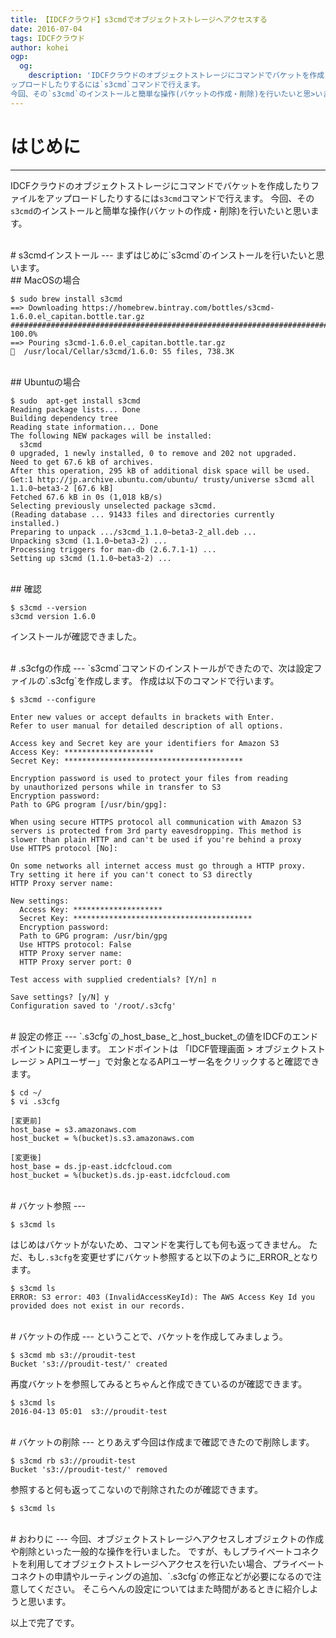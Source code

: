 ```yaml
---
title: 【IDCFクラウド】s3cmdでオブジェクトストレージへアクセスする
date: 2016-07-04
tags: IDCFクラウド
author: kohei
ogp:
  og:
    description: 'IDCFクラウドのオブジェクトストレージにコマンドでバケットを作成したりファイルをア
ップロードしたりするには`s3cmd`コマンドで行えます。
今回、その`s3cmd`のインストールと簡単な操作(バケットの作成・削除)を行いたいと思>います。'
---
```


# はじめに
---
IDCFクラウドのオブジェクトストレージにコマンドでバケットを作成したりファイルをアップロードしたりするには`s3cmd`コマンドで行えます。
今回、その`s3cmd`のインストールと簡単な操作(バケットの作成・削除)を行いたいと思います。

<br>
# s3cmdインストール
---
まずはじめに`s3cmd`のインストールを行いたいと思います。

<br>
## MacOSの場合

```bash:インストール(MacOS)
$ sudo brew install s3cmd
==> Downloading https://homebrew.bintray.com/bottles/s3cmd-1.6.0.el_capitan.bottle.tar.gz
######################################################################## 100.0%
==> Pouring s3cmd-1.6.0.el_capitan.bottle.tar.gz
🍺  /usr/local/Cellar/s3cmd/1.6.0: 55 files, 738.3K
```

<br>
## Ubuntuの場合

```bash:インストール(Ubuntu)
$ sudo  apt-get install s3cmd
Reading package lists... Done
Building dependency tree
Reading state information... Done
The following NEW packages will be installed:
  s3cmd
0 upgraded, 1 newly installed, 0 to remove and 202 not upgraded.
Need to get 67.6 kB of archives.
After this operation, 295 kB of additional disk space will be used.
Get:1 http://jp.archive.ubuntu.com/ubuntu/ trusty/universe s3cmd all 1.1.0~beta3-2 [67.6 kB]
Fetched 67.6 kB in 0s (1,018 kB/s)
Selecting previously unselected package s3cmd.
(Reading database ... 91433 files and directories currently installed.)
Preparing to unpack .../s3cmd_1.1.0~beta3-2_all.deb ...
Unpacking s3cmd (1.1.0~beta3-2) ...
Processing triggers for man-db (2.6.7.1-1) ...
Setting up s3cmd (1.1.0~beta3-2) ...
```

<br>
## 確認

```bash:確認
$ s3cmd --version
s3cmd version 1.6.0
```

インストールが確認できました。


<br>
# .s3cfgの作成
---
`s3cmd`コマンドのインストールができたので、次は設定ファイルの`.s3cfg`を作成します。
作成は以下のコマンドで行います。

```bash:コンフィグ設定
$ s3cmd --configure

Enter new values or accept defaults in brackets with Enter.
Refer to user manual for detailed description of all options.

Access key and Secret key are your identifiers for Amazon S3
Access Key: ********************
Secret Key: ****************************************

Encryption password is used to protect your files from reading
by unauthorized persons while in transfer to S3
Encryption password:
Path to GPG program [/usr/bin/gpg]:

When using secure HTTPS protocol all communication with Amazon S3
servers is protected from 3rd party eavesdropping. This method is
slower than plain HTTP and can't be used if you're behind a proxy
Use HTTPS protocol [No]:

On some networks all internet access must go through a HTTP proxy.
Try setting it here if you can't conect to S3 directly
HTTP Proxy server name:

New settings:
  Access Key: ********************
  Secret Key: ****************************************
  Encryption password:
  Path to GPG program: /usr/bin/gpg
  Use HTTPS protocol: False
  HTTP Proxy server name:
  HTTP Proxy server port: 0

Test access with supplied credentials? [Y/n] n

Save settings? [y/N] y
Configuration saved to '/root/.s3cfg'
```


<br>
# 設定の修正
---
`.s3cfg`の_host_base_と_host_bucket_の値をIDCFのエンドポイントに変更します。
エンドポイントは
「IDCF管理画面 > オブジェクトストレージ > APIユーザー」で対象となるAPIユーザー名をクリックすると確認できます。

```bash:.s3cfg修正
$ cd ~/
$ vi .s3cfg
```

```text:変更点
[変更前]
host_base = s3.amazonaws.com
host_bucket = %(bucket)s.s3.amazonaws.com

[変更後]
host_base = ds.jp-east.idcfcloud.com
host_bucket = %(bucket)s.ds.jp-east.idcfcloud.com
```


<br>
# バケット参照
---

```bash:参照
$ s3cmd ls
```

はじめはバケットがないため、コマンドを実行しても何も返ってきません。
ただ、もし`.s3cfg`を変更せずにバケット参照すると以下のように_ERROR_となります。

```bash:エラー時の出力
$ s3cmd ls
ERROR: S3 error: 403 (InvalidAccessKeyId): The AWS Access Key Id you provided does not exist in our records.
```


<br>
# バケットの作成
---
ということで、バケットを作成してみましょう。

```bash:作成
$ s3cmd mb s3://proudit-test
Bucket 's3://proudit-test/' created
```

再度バケットを参照してみるとちゃんと作成できているのが確認できます。

```bash:参照
$ s3cmd ls
2016-04-13 05:01  s3://proudit-test
```


<br>
# バケットの削除
---
とりあえず今回は作成まで確認できたので削除します。

```bash:削除
$ s3cmd rb s3://proudit-test
Bucket 's3://proudit-test/' removed
```

参照すると何も返ってこないので削除されたのが確認できます。

```bash:参照
$ s3cmd ls
```

<br>
# おわりに
---
今回、オブジェクトストレージへアクセスしオブジェクトの作成や削除といった一般的な操作を行いました。
ですが、もしプライベートコネクトを利用してオブジェクトストレージへアクセスを行いたい場合、プライベートコネクトの申請やルーティングの追加、`.s3cfg`の修正などが必要になるので注意してください。
そこらへんの設定についてはまた時間があるときに紹介しようと思います。



以上で完了です。

